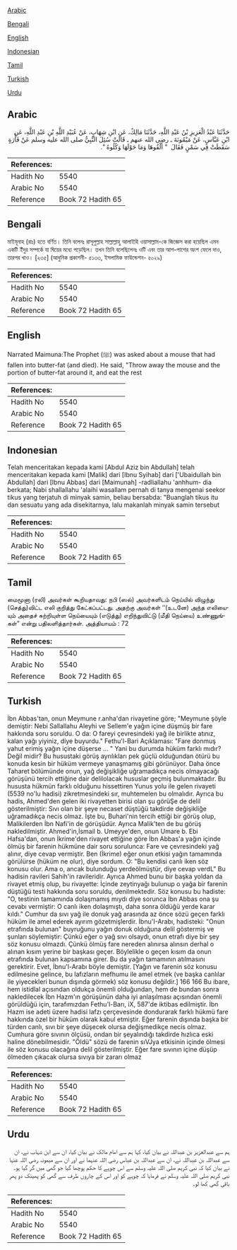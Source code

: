 [Arabic](#arabic)

[Bengali](#bengali)

[English](#english)

[Indonesian](#indonesian)

[Tamil](#tamil)

[Turkish](#turkish)

[Urdu](#urdu)

## Arabic


<div dir="rtl" lang="ar" style={{fontSize:'larger',backgroundColor:'#f8f9fa',padding:20}}>
حَدَّثَنَا عَبْدُ الْعَزِيزِ بْنُ عَبْدِ اللَّهِ، حَدَّثَنَا مَالِكٌ، عَنِ ابْنِ شِهَابٍ، عَنْ عُبَيْدِ اللَّهِ بْنِ عَبْدِ اللَّهِ، عَنِ ابْنِ عَبَّاسٍ، عَنْ مَيْمُونَةَ ـ رضى الله عنهم ـ قَالَتْ سُئِلَ النَّبِيُّ صلى الله عليه وسلم عَنْ فَأْرَةٍ سَقَطَتْ فِي سَمْنٍ فَقَالَ ‏ "‏ أَلْقُوهَا وَمَا حَوْلَهَا وَكُلُوهُ ‏"‏‏.‏
</div>
<div style={{backgroundColor:'#f8f9fa',padding:20, marginBottom: 10}}><table> <thead> <tr> <th>References:</th> <th></th> </tr> </thead> <tbody><tr><td>Hadith No</td><td>5540</td></tr><tr><td>Arabic No</td><td>5540</td></tr><tr><td>Reference</td><td>Book 72 Hadith 65</td></tr></tbody></table></div>

## Bengali


<div dir="ltr" lang="bn" style={{fontSize:'larger',backgroundColor:'#f8f9fa',padding:20}}>
মাইমূনাহ (রাঃ) হতে বর্ণিত। তিনি বলেনঃ রাসূলুল্লাহ সাল্লাল্লাহু আলাইহি ওয়াসাল্লাম-কে জিজ্ঞেস করা হয়েছিল এমন একটি ইঁদুর সম্পর্কে যা ঘিয়ের মধ্যে পড়েছিল। তখন তিনি বলেছিলেনঃ ওটি এবং তার আশ-পাশের অংশ ফেলে দাও, তারপর খাও। [২৩৫] (আধুনিক প্রকাশনী- ৫১৩৩, ইসলামিক ফাউন্ডেশন- ৫০২৯)
</div>
<div style={{backgroundColor:'#f8f9fa',padding:20, marginBottom: 10}}><table> <thead> <tr> <th>References:</th> <th></th> </tr> </thead> <tbody><tr><td>Hadith No</td><td>5540</td></tr><tr><td>Arabic No</td><td>5540</td></tr><tr><td>Reference</td><td>Book 72 Hadith 65</td></tr></tbody></table></div>

## English


<div dir="ltr" lang="en" style={{fontSize:'larger',backgroundColor:'#f8f9fa',padding:20}}>
Narrated Maimuna:The Prophet (ﷺ) was asked about a mouse that had fallen into butter-fat (and died). He said, "Throw away the mouse and the portion of butter-fat around it, and eat the rest
</div>
<div style={{backgroundColor:'#f8f9fa',padding:20, marginBottom: 10}}><table> <thead> <tr> <th>References:</th> <th></th> </tr> </thead> <tbody><tr><td>Hadith No</td><td>5540</td></tr><tr><td>Arabic No</td><td>5540</td></tr><tr><td>Reference</td><td>Book 72 Hadith 65</td></tr></tbody></table></div>

## Indonesian


<div dir="ltr" lang="id" style={{fontSize:'larger',backgroundColor:'#f8f9fa',padding:20}}>
Telah menceritakan kepada kami [Abdul Aziz bin Abdullah] telah menceritakan kepada kami [Malik] dari [Ibnu Syihab] dari ['Ubaidullah bin Abdullah] dari [Ibnu Abbas] dari [Maimunah] -radliallahu 'anhhum- dia berkata; Nabi shallallahu 'alaihi wasallam pernah di tanya mengenai seekor tikus yang terjatuh di minyak samin, beliau bersabda: "Buanglah tikus itu dan sesuatu yang ada disekitarnya, lalu makanlah minyak samin tersebut
</div>
<div style={{backgroundColor:'#f8f9fa',padding:20, marginBottom: 10}}><table> <thead> <tr> <th>References:</th> <th></th> </tr> </thead> <tbody><tr><td>Hadith No</td><td>5540</td></tr><tr><td>Arabic No</td><td>5540</td></tr><tr><td>Reference</td><td>Book 72 Hadith 65</td></tr></tbody></table></div>

## Tamil


<div dir="ltr" lang="ta" style={{fontSize:'larger',backgroundColor:'#f8f9fa',padding:20}}>
மைமூனா (ரலி) அவர்கள் கூறியதாவது: நபி (ஸல்) அவர்களிடம் நெய்யில் விழுந்து (செத்து)விட்ட எலி குறித்து கேட்கப்பட்டது. அதற்கு அவர்கள் ‘‘(உடனே) அந்த எலியையும் அதைச் சுற்றியுள்ள நெய்யையும் (எடுத்து) எறிந்துவிட்டு (மீதி நெய்யை) உண்ணுங்கள்” என்று பதிலளித்தார்கள். அத்தியாயம் : 72
</div>
<div style={{backgroundColor:'#f8f9fa',padding:20, marginBottom: 10}}><table> <thead> <tr> <th>References:</th> <th></th> </tr> </thead> <tbody><tr><td>Hadith No</td><td>5540</td></tr><tr><td>Arabic No</td><td>5540</td></tr><tr><td>Reference</td><td>Book 72 Hadith 65</td></tr></tbody></table></div>

## Turkish


<div dir="ltr" lang="tr" style={{fontSize:'larger',backgroundColor:'#f8f9fa',padding:20}}>
İbn Abbas'tan, onun Meymune r.anha'dan rivayetine göre; "Meymune şöyle demiştir: Nebi Sallallahu Aleyhi ve Sellem'e yağın içine düşmüş bir fare hakkında soru soruldu. O da: O fareyi çevresindeki yağ ile birlikte atınız, kalan yağı yiyiniz, diye buyurdu." Fethu'l-Bari Açıklaması: "Fare donmuş yahut erimiş yağın içine düşerse ... " Yani bu durumda hüküm farklı mıdır? Değil midir? Bu husustaki görüş ayrılıkları pek güçlü olduğundan ötürü bu konuda kesin bir hüküm vermeye yanaşmamış gibi görünüyor. Daha önce Taharet bölümünde onun, yağ değişikliğe uğramadıkça necis olmayacağı görüşünü tercih ettiğine dair delilolacak hususlar geçmiş bulunmaktadır. Bu hususta hükmün farklı olduğunu hissettiren Yunus yolu ile gelen rivayeti (5539 no'lu hadisi) zikretmesindeki sır, muhtemelen bu olmalıdır. Ayrıca bu hadis, Ahmed'den gelen iki rivayetten birisi olan şu görüŞe de delil gösterilmiştir: Sıvı olan bir şeye necaset düştüğü takdirde değişikliğe uğramadıkça necis olmaz. İşte bu, Buhari'nin tercih ettiği bir görüş olup, Malikilerden İbn Nafi'in de görüşüdür. Ayrıca Malik'ten de bu görüş nakledilmiştir. Ahmed'in,İsmail b. Umeyye'den, onun Umare b. Ebi Hafsa'dan, onun İkrime'den rivayet ettiğine göre İbn Abbas'a yağın içinde ölmüş bir farenin hükmüne dair soru sorulunca: Fare ve çevresindeki yağ alınır, diye cevap vermiştir. Ben (İkrime) eğer onun etkisi yağın tamamında görülürse (hüküm ne olur), diye sordum. O: "Bu kendisi canlı iken söz konusu olur. Ama o, ancak bulunduğu yerdeölmüştür, diye cevap verdL" Bu hadisin ravileri Sahih'in ravileridir. Ayrıca Ahmed bunu bir başka yoldan da rivayet etmiş olup, bu rivayette: İçinde zeytinyağı bulunup o yağa bir farenin düştüğü testi hakkında soru soruldu, denilmektedir. Söz konusu bu hadiste: "O, testinin tamamında dolaşmamış mıydı diye sorunca İbn Abbas ona şu cevabı vermiştir: O canlı iken dolaşmıştı, daha sonra öldüğü yerde karar kıldı." Cumhur da sıvı yağ ile donuk yağ arasında az önce sözü geçen farklı hüküm ile amel ederek ayırım gözetmişlerdir. İbnu'I-Arabı, hadisteki: "Onun etrafında bulunan" buyruğunu yağın donuk olduğuna delil göstermiş ve şunları söylemiştir: Çünkü eğer o yağ sıvı olsaydı, onun etrafı diye bir şey söz konusu olmazdı. Çünkü ölmüş fare nereden alınırsa alınsın derhal o alınan kısım yerine bir başkası geçer. Böylelikle o geçen kısım da onun etrafında bulunan kapsamına girer. Bu da yağın tamamının atılmasını gerektirir. Evet, İbnu'l-Arabı böyle demiştir. [Yağın ve farenin söz konusu edilmesine gelince, bu lafızların mefhumu ile amel etmek (ve başka canlılar ile yiyecekleri bunun dışında görmek) söz konusu değildir.] 166 166 Bu ibare, hem istidlal açısından oldukça önemli olduğundan, hem de bundan sonra nakledilecek İbn Hazm'ın görüşünün daha iyi anlaşılması açısından önemli görüldüğü için, tarafımızdan Fethu'l-Barı, iX, 587'de iktibas edilmiştir. İbn Hazm ise adeti üzere hadisi lafzı çerçevesinde dondurarak farklı hükmü fare hakkında özel bir hüküm olarak kabul etmiştir. Eğer farenin dışında başka bir türden canlı, sıvı bir şeye düşecek olursa değişmedikçe necis olmaz. Cumhura göre sıvının ölçüsü, ondan bir şeyalındığı takdirde hızlıca eski haline dönebilmesidir. "Öldü" sözü de farenin sıVJya etkisinin içinde ölmesi ile söz konusu olacağına delil gösterilmiştir. Eğer fare sıvının içine düşüp ölmeden çıkacak olursa sıvıya bir zararı olmaz
</div>
<div style={{backgroundColor:'#f8f9fa',padding:20, marginBottom: 10}}><table> <thead> <tr> <th>References:</th> <th></th> </tr> </thead> <tbody><tr><td>Hadith No</td><td>5540</td></tr><tr><td>Arabic No</td><td>5540</td></tr><tr><td>Reference</td><td>Book 72 Hadith 65</td></tr></tbody></table></div>

## Urdu


<div dir="rtl" lang="ur" style={{fontSize:'larger',backgroundColor:'#f8f9fa',padding:20}}>
ہم سے عبدالعزیز بن عبداللہ نے بیان کیا، کہا ہم سے امام مالک نے بیان کیا، ان سے ابن شہاب نے، ان سے عبداللہ بن عبداللہ نے، ان سے عبداللہ بن عباس رضی اللہ عنہما نے اور ان سے میمونہ رضی اللہ عنہا نے بیان کیا کہ نبی کریم صلی اللہ علیہ وسلم سے اس چوہے کا حکم پوچھا گیا جو گھی میں گر گیا ہو۔ نبی کریم صلی اللہ علیہ وسلم نے فرمایا کہ چوہے کو اور اس کے چاروں طرف سے گھی کو پھینک دو پھر باقی گھی کھا لو۔
</div>
<div style={{backgroundColor:'#f8f9fa',padding:20, marginBottom: 10}}><table> <thead> <tr> <th>References:</th> <th></th> </tr> </thead> <tbody><tr><td>Hadith No</td><td>5540</td></tr><tr><td>Arabic No</td><td>5540</td></tr><tr><td>Reference</td><td>Book 72 Hadith 65</td></tr></tbody></table></div>
